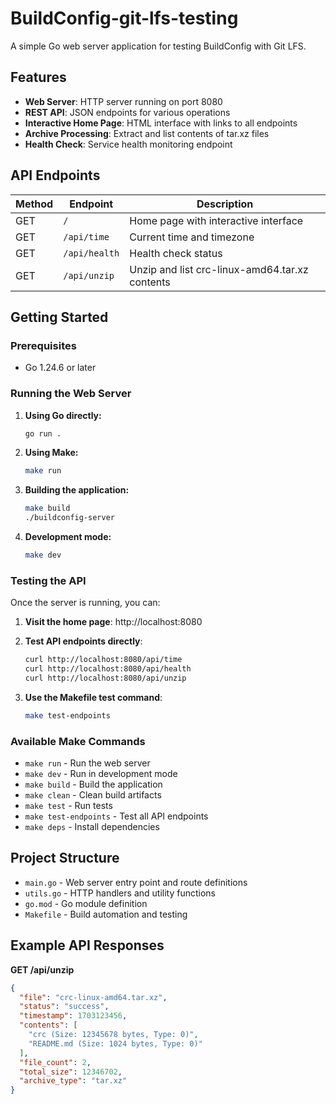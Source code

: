 # BuildConfig-git-lfs-testing

A simple Go web server application for testing BuildConfig with Git LFS.

## Features

- **Web Server**: HTTP server running on port 8080
- **REST API**: JSON endpoints for various operations
- **Interactive Home Page**: HTML interface with links to all endpoints
- **Archive Processing**: Extract and list contents of tar.xz files
- **Health Check**: Service health monitoring endpoint

## API Endpoints

| Method | Endpoint | Description |
|--------|----------|-------------|
| GET | `/` | Home page with interactive interface |
| GET | `/api/time` | Current time and timezone |
| GET | `/api/health` | Health check status |
| GET | `/api/unzip` | Unzip and list crc-linux-amd64.tar.xz contents |

## Getting Started

### Prerequisites

- Go 1.24.6 or later

### Running the Web Server

1. **Using Go directly:**
   ```bash
   go run .
   ```

2. **Using Make:**
   ```bash
   make run
   ```

3. **Building the application:**
   ```bash
   make build
   ./buildconfig-server
   ```

4. **Development mode:**
   ```bash
   make dev
   ```

### Testing the API

Once the server is running, you can:

1. **Visit the home page**: http://localhost:8080
2. **Test API endpoints directly**:
   ```bash
   curl http://localhost:8080/api/time
   curl http://localhost:8080/api/health
   curl http://localhost:8080/api/unzip
   ```

3. **Use the Makefile test command**:
   ```bash
   make test-endpoints
   ```

### Available Make Commands

- `make run` - Run the web server
- `make dev` - Run in development mode
- `make build` - Build the application
- `make clean` - Clean build artifacts
- `make test` - Run tests
- `make test-endpoints` - Test all API endpoints
- `make deps` - Install dependencies

## Project Structure

- `main.go` - Web server entry point and route definitions
- `utils.go` - HTTP handlers and utility functions
- `go.mod` - Go module definition
- `Makefile` - Build automation and testing

## Example API Responses

**GET /api/unzip**
```json
{
  "file": "crc-linux-amd64.tar.xz",
  "status": "success",
  "timestamp": 1703123456,
  "contents": [
    "crc (Size: 12345678 bytes, Type: 0)",
    "README.md (Size: 1024 bytes, Type: 0)"
  ],
  "file_count": 2,
  "total_size": 12346702,
  "archive_type": "tar.xz"
}
```
